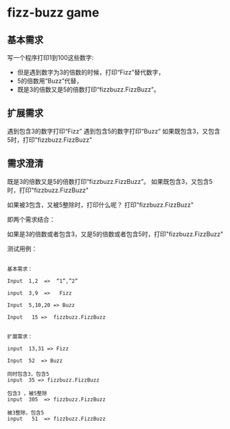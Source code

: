 # fizz-buzz game

## 基本需求
写一个程序打印1到100这些数字: 
* 但是遇到数字为3的倍数的时候，打印“Fizz”替代数字， 
* 5的倍数用“Buzz”代替， 
* 既是3的倍数又是5的倍数打印“fizzbuzz.FizzBuzz”。

## 扩展需求
遇到包含3的数字打印“Fizz” 
遇到包含5的数字打印“Buzz”
如果既包含3，又包含5时，打印"fizzbuzz.FizzBuzz"


## 需求澄清 

既是3的倍数又是5的倍数打印“fizzbuzz.FizzBuzz”。
如果既包含3，又包含5时，打印"fizzbuzz.FizzBuzz"

如果被3包含，又被5整除时，打印什么呢？
打印"fizzbuzz.FizzBuzz" 

即两个需求结合：

如果是3的倍数或者包含3，又是5的倍数或者包含5时，打印"fizzbuzz.FizzBuzz"


测试用例：

```text

基本需求：

Input  1,2  =>  “1”,”2”

input  3,9  =>   Fizz

Input  5,10,20 => Buzz

Input   15 =>  fizzbuzz.FizzBuzz


扩展需求：

input  13,31 => Fizz

Input  52  => Buzz

同时包含3，包含5 
input  35 => fizzbuzz.FizzBuzz

包含3 ，被5整除
input  305  => fizzbuzz.FizzBuzz

被3整除，包含5
input   51  => fizzbuzz.FizzBuzz





```
